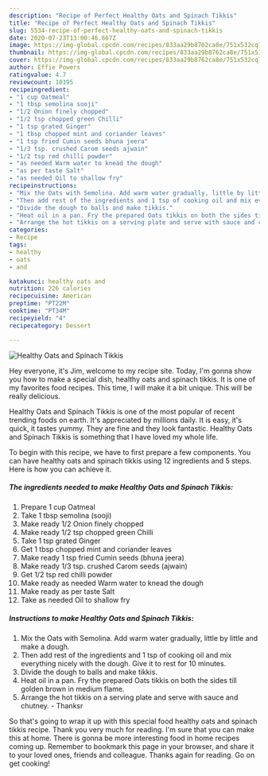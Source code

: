 ```yaml
---
description: "Recipe of Perfect Healthy Oats and Spinach Tikkis"
title: "Recipe of Perfect Healthy Oats and Spinach Tikkis"
slug: 5534-recipe-of-perfect-healthy-oats-and-spinach-tikkis
date: 2020-07-23T13:00:46.667Z
image: https://img-global.cpcdn.com/recipes/833aa29b8762ca8e/751x532cq70/healthy-oats-and-spinach-tikkis-recipe-main-photo.jpg
thumbnail: https://img-global.cpcdn.com/recipes/833aa29b8762ca8e/751x532cq70/healthy-oats-and-spinach-tikkis-recipe-main-photo.jpg
cover: https://img-global.cpcdn.com/recipes/833aa29b8762ca8e/751x532cq70/healthy-oats-and-spinach-tikkis-recipe-main-photo.jpg
author: Effie Powers
ratingvalue: 4.7
reviewcount: 10195
recipeingredient:
- "1 cup Oatmeal"
- "1 tbsp semolina sooji"
- "1/2 Onion finely chopped"
- "1/2 tsp chopped green Chilli"
- "1 tsp grated Ginger"
- "1 tbsp chopped mint and coriander leaves"
- "1 tsp fried Cumin seeds bhuna jeera"
- "1/3 tsp. crushed Carom seeds ajwain"
- "1/2 tsp red chilli powder"
- "as needed Warm water to knead the dough"
- "as per taste Salt"
- "as needed Oil to shallow fry"
recipeinstructions:
- "Mix the Oats with Semolina. Add warm water gradually, little by little and make a dough."
- "Then add rest of the ingredients and 1 tsp of cooking oil and mix everything nicely with the dough. Give it to rest for 10 minutes."
- "Divide the dough to balls and make tikkis."
- "Heat oil in a pan. Fry the prepared Oats tikkis on both the sides till golden brown in medium flame."
- "Arrange the hot tikkis on a serving plate and serve with sauce and chutney. Thanksr"
categories:
- Recipe
tags:
- healthy
- oats
- and

katakunci: healthy oats and 
nutrition: 226 calories
recipecuisine: American
preptime: "PT22M"
cooktime: "PT34M"
recipeyield: "4"
recipecategory: Dessert

---
```



![Healthy Oats and Spinach Tikkis](https://img-global.cpcdn.com/recipes/833aa29b8762ca8e/751x532cq70/healthy-oats-and-spinach-tikkis-recipe-main-photo.jpg)

Hey everyone, it's Jim, welcome to my recipe site. Today, I'm gonna show you how to make a special dish, healthy oats and spinach tikkis. It is one of my favorites food recipes. This time, I will make it a bit unique. This will be really delicious.



Healthy Oats and Spinach Tikkis is one of the most popular of recent trending foods on earth. It's appreciated by millions daily. It is easy, it's quick, it tastes yummy. They are fine and they look fantastic. Healthy Oats and Spinach Tikkis is something that I have loved my whole life.


To begin with this recipe, we have to first prepare a few components. You can have healthy oats and spinach tikkis using 12 ingredients and 5 steps. Here is how you can achieve it.

<!--inarticleads1-->

##### The ingredients needed to make Healthy Oats and Spinach Tikkis:

1. Prepare 1 cup Oatmeal
1. Take 1 tbsp semolina (sooji)
1. Make ready 1/2 Onion finely chopped
1. Make ready 1/2 tsp chopped green Chilli
1. Take 1 tsp grated Ginger
1. Get 1 tbsp chopped mint and coriander leaves
1. Make ready 1 tsp fried Cumin seeds (bhuna jeera)
1. Make ready 1/3 tsp. crushed Carom seeds (ajwain)
1. Get 1/2 tsp red chilli powder
1. Make ready as needed Warm water to knead the dough
1. Make ready as per taste Salt
1. Take as needed Oil to shallow fry




<!--inarticleads2-->

##### Instructions to make Healthy Oats and Spinach Tikkis:

1. Mix the Oats with Semolina. Add warm water gradually, little by little and make a dough.
1. Then add rest of the ingredients and 1 tsp of cooking oil and mix everything nicely with the dough. Give it to rest for 10 minutes.
1. Divide the dough to balls and make tikkis.
1. Heat oil in a pan. Fry the prepared Oats tikkis on both the sides till golden brown in medium flame.
1. Arrange the hot tikkis on a serving plate and serve with sauce and chutney. - Thanksr




So that's going to wrap it up with this special food healthy oats and spinach tikkis recipe. Thank you very much for reading. I'm sure that you can make this at home. There is gonna be more interesting food in home recipes coming up. Remember to bookmark this page in your browser, and share it to your loved ones, friends and colleague. Thanks again for reading. Go on get cooking!
